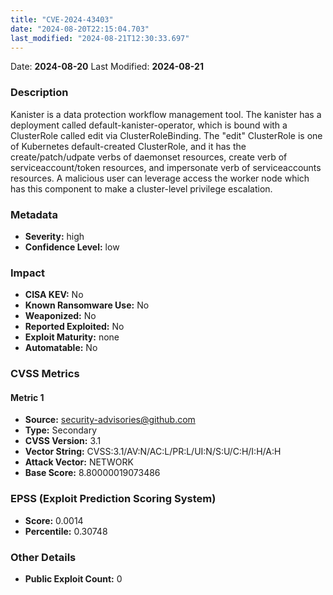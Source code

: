 ```yaml
---
title: "CVE-2024-43403"
date: "2024-08-20T22:15:04.703"
last_modified: "2024-08-21T12:30:33.697"
---
```


Date: **2024-08-20** Last Modified: **2024-08-21**

### Description  
Kanister is a data protection workflow management tool. The kanister has a deployment called default-kanister-operator, which is bound with a ClusterRole called edit via ClusterRoleBinding. The "edit" ClusterRole is one of Kubernetes default-created ClusterRole, and it has the create/patch/udpate verbs of daemonset resources, create verb of serviceaccount/token resources, and impersonate verb of serviceaccounts resources. A malicious user can leverage access the worker node which has this component to make a cluster-level privilege escalation.

### Metadata  
- **Severity:** high
- **Confidence Level:** low

### Impact  
- **CISA KEV:** No
- **Known Ransomware Use:** No
- **Weaponized:** No
- **Reported Exploited:** No
- **Exploit Maturity:** none
- **Automatable:** No

### CVSS Metrics  

#### Metric 1
- **Source:** security-advisories@github.com
- **Type:** Secondary
- **CVSS Version:** 3.1
- **Vector String:** CVSS:3.1/AV:N/AC:L/PR:L/UI:N/S:U/C:H/I:H/A:H
- **Attack Vector:** NETWORK
- **Base Score:** 8.80000019073486


### EPSS (Exploit Prediction Scoring System)  
- **Score:** 0.0014
- **Percentile:** 0.30748

### Other Details  
- **Public Exploit Count:** 0
